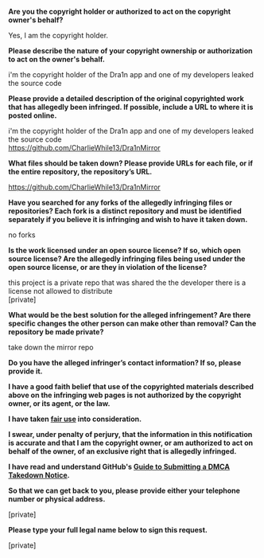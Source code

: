 **Are you the copyright holder or authorized to act on the copyright owner's behalf?**

Yes, I am the copyright holder.

**Please describe the nature of your copyright ownership or authorization to act on the owner's behalf.**

i'm the copyright holder of the Dra1n app and one of my developers leaked the source code

**Please provide a detailed description of the original copyrighted work that has allegedly been infringed. If possible, include a URL to where it is posted online.**

i'm the copyright holder of the Dra1n app and one of my developers leaked the source code  
https://github.com/CharlieWhile13/Dra1nMirror

**What files should be taken down? Please provide URLs for each file, or if the entire repository, the repository’s URL.**

https://github.com/CharlieWhile13/Dra1nMirror

**Have you searched for any forks of the allegedly infringing files or repositories? Each fork is a distinct repository and must be identified separately if you believe it is infringing and wish to have it taken down.**

no forks

**Is the work licensed under an open source license? If so, which open source license? Are the allegedly infringing files being used under the open source license, or are they in violation of the license?**

this project is a private repo that was shared the the developer there is a license not allowed to distribute  
[private]

**What would be the best solution for the alleged infringement? Are there specific changes the other person can make other than removal? Can the repository be made private?**

take down the mirror repo

**Do you have the alleged infringer’s contact information? If so, please provide it.**

**I have a good faith belief that use of the copyrighted materials described above on the infringing web pages is not authorized by the copyright owner, or its agent, or the law.**

**I have taken <a href="https://www.lumendatabase.org/topics/22">fair use</a> into consideration.**

**I swear, under penalty of perjury, that the information in this notification is accurate and that I am the copyright owner, or am authorized to act on behalf of the owner, of an exclusive right that is allegedly infringed.**

**I have read and understand GitHub's <a href="https://docs.github.com/articles/guide-to-submitting-a-dmca-takedown-notice/">Guide to Submitting a DMCA Takedown Notice</a>.**

**So that we can get back to you, please provide either your telephone number or physical address.**

[private]

**Please type your full legal name below to sign this request.**

[private]
